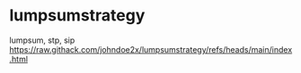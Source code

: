 # lumpsumstrategy
lumpsum, stp, sip
https://raw.githack.com/johndoe2x/lumpsumstrategy/refs/heads/main/index.html
